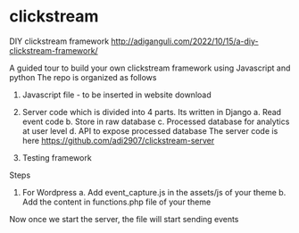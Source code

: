 # clickstream
DIY clickstream framework http://adiganguli.com/2022/10/15/a-diy-clickstream-framework/

A guided tour to build your own clickstream framework using Javascript and python
The repo is organized as follows

1. Javascript file - to be inserted in website download
2. Server code which is divided into 4 parts. Its written in Django
    a. Read event code
    b. Store in raw database
    c. Processed database for analytics at user level
    d. API to expose processed database
The server code is here https://github.com/adi2907/clickstream-server

3. Testing framework

Steps
1. For Wordpress
a. Add event_capture.js in the assets/js of your theme
b. Add the content in functions.php file of your theme

Now once we start the server, the file will start sending events





